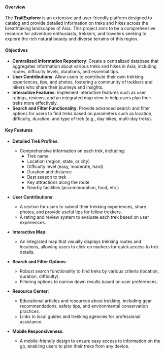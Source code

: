#### Overview
The **TrailExplorer** is an extensive and user-friendly platform designed to catalog and provide detailed information on treks and hikes across the breathtaking landscapes of Asia. This project aims to be a comprehensive resource for adventure enthusiasts, trekkers, and travelers seeking to explore the rich natural beauty and diverse terrains of this region.

#### Objectives
- **Centralized Information Repository**: Create a centralized database that aggregates information about various treks and hikes in Asia, including routes, difficulty levels, durations, and essential tips.
- **User Contributions**: Allow users to contribute their own trekking experiences, tips, and photos, fostering a community of trekkers and hikers who share their journeys and insights.
- **Interactive Features**: Implement interactive features such as user ratings, reviews, and an integrated map view to help users plan their treks more effectively.
- **Search and Filter Functionality**: Provide advanced search and filter options for users to find treks based on parameters such as location, difficulty, duration, and type of trek (e.g., day hikes, multi-day treks).

#### Key Features
- **Detailed Trek Profiles**:
  - Comprehensive information on each trek, including:
    - Trek name
    - Location (region, state, or city)
    - Difficulty level (easy, moderate, hard)
    - Duration and distance
    - Best season to trek
    - Key attractions along the route
    - Nearby facilities (accommodation, food, etc.)

- **User Contributions**:
  - A section for users to submit their trekking experiences, share photos, and provide useful tips for fellow trekkers.
  - A rating and review system to evaluate each trek based on user experiences.

- **Interactive Map**:
  - An integrated map that visually displays trekking routes and locations, allowing users to click on markers for quick access to trek details.

- **Search and Filter Options**:
  - Robust search functionality to find treks by various criteria (location, duration, difficulty).
  - Filtering options to narrow down results based on user preferences.

- **Resource Center**:
  - Educational articles and resources about trekking, including gear recommendations, safety tips, and environmental conservation practices.
  - Links to local guides and trekking agencies for professional assistance.

- **Mobile Responsiveness**:
  - A mobile-friendly design to ensure easy access to information on the go, enabling users to plan their treks from any device.
